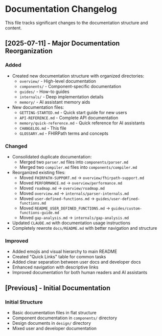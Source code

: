 # Documentation Changelog

This file tracks significant changes to the documentation structure and content.

## [2025-07-11] - Major Documentation Reorganization

### Added
- Created new documentation structure with organized directories:
  - `overview/` - High-level documentation
  - `components/` - Component-specific documentation
  - `guides/` - How-to guides
  - `internals/` - Deep implementation details
  - `memory/` - AI assistant memory aids
- New documentation files:
  - `GETTING-STARTED.md` - Quick start guide for new users
  - `API-REFERENCE.md` - Complete API documentation
  - `memory/quick-reference.md` - Quick reference for AI assistants
  - `CHANGELOG.md` - This file
  - `GLOSSARY.md` - FHIRPath terms and concepts

### Changed
- Consolidated duplicate documentation:
  - Merged two `parser.md` files into `components/parser.md`
  - Merged two `compiler.md` files into `components/compiler.md`
- Reorganized existing files:
  - Moved `FHIRPATH-SUPPORT.md` → `overview/fhirpath-support.md`
  - Moved `PERFORMANCE.md` → `overview/performance.md`
  - Moved `roadmap.md` → `overview/roadmap.md`
  - Moved `overview.md` → `internals/parser-internals.md`
  - Moved `user-defined-functions.md` → `guides/user-defined-functions.md`
  - Moved `README_USER_DEFINED_FUNCTIONS.md` → `guides/custom-functions-guide.md`
  - Moved `gap-analysis.md` → `internals/gap-analysis.md`
- Updated `CLAUDE.md` with documentation usage instructions
- Completely rewrote `docs/README.md` with better navigation and structure

### Improved
- Added emojis and visual hierarchy to main README
- Created "Quick Links" table for common tasks
- Added clear separation between user docs and developer docs
- Enhanced navigation with descriptive links
- Improved documentation for both human readers and AI assistants

## [Previous] - Initial Documentation

### Initial Structure
- Basic documentation files in flat structure
- Component documentation in `components/` directory
- Design documents in `design/` directory
- Mixed user and developer documentation
